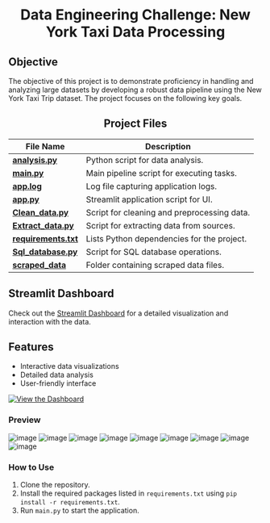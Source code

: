 <h1 align="center">Data Engineering Challenge: New York Taxi Data Processing</h1>

## Objective

The objective of this project is to demonstrate proficiency in handling and analyzing large datasets by developing a robust data pipeline using the New York Taxi Trip dataset. 
The project focuses on the following key goals.

<h2 align = "center"> Project Files </h2>


| **File Name**                                                                                                 | **Description**                              |
|---------------------------------------------------------------------------------------------------------------|----------------------------------------------|
| [**analysis.py**](https://github.com/deepakver484/d2k-assignments/blob/deepak/analysis.py)                   | Python script for data analysis.            |
| [**main.py**](https://github.com/deepakver484/d2k-assignments/blob/deepak/main.py)                           | Main pipeline script for executing tasks.   |
| [**app.log**](https://github.com/deepakver484/d2k-assignments/blob/deepak/app.log)                           | Log file capturing application logs.       |
| [**app.py**](https://github.com/deepakver484/d2k-assignments/blob/deepak/app.py)                             | Streamlit application script for UI.        |
| [**Clean_data.py**](https://github.com/deepakver484/d2k-assignments/blob/deepak/Clean_data.py)               | Script for cleaning and preprocessing data. |
| [**Extract_data.py**](https://github.com/deepakver484/d2k-assignments/blob/deepak/Extract_data.py)            | Script for extracting data from sources.    |
| [**requirements.txt**](https://github.com/deepakver484/d2k-assignments/blob/deepak/requirements.txt)        | Lists Python dependencies for the project.  |
| [**Sql_database.py**](https://github.com/deepakver484/d2k-assignments/blob/deepak/Sql_database.py)            | Script for SQL database operations.         |
| [**scraped_data**](https://github.com/deepakver484/d2k-assignments/tree/deepak/scraped_data)                 | Folder containing scraped data files.      |

## Streamlit Dashboard

Check out the [Streamlit Dashboard](https://d2k-assignments-in.streamlit.app/?embed_options=light_theme,show_colored_line,show_footer,show_padding) for a detailed visualization and interaction with the data.

## Features
- Interactive data visualizations
- Detailed data analysis
- User-friendly interface

[![View the Dashboard](https://img.shields.io/badge/View_Dashboard-blue?style=for-the-badge&logo=streamlit)](https://d2k-assignments-in.streamlit.app/?embed_options=light_theme,show_colored_line,show_footer,show_padding)

### Preview

![image](https://github.com/user-attachments/assets/e6860061-bfef-4aba-b23a-a9a13c16eff8)
![image](https://github.com/user-attachments/assets/ff198167-e213-40e2-914f-8e1b52f05b45)
![image](https://github.com/user-attachments/assets/7909d598-3ea2-416f-8884-2bea75bcc08e)
![image](https://github.com/user-attachments/assets/aaeddd69-5ad3-466b-bf53-838fe15e9bb1)
![image](https://github.com/user-attachments/assets/a8ace7ab-6d82-4873-b8aa-72d2c04282a4)
![image](https://github.com/user-attachments/assets/dbce5d2a-8a79-40a3-9bd7-7cc88c460c2f)
![image](https://github.com/user-attachments/assets/f613369e-d639-4f16-af55-1dd241d560c0)
![image](https://github.com/user-attachments/assets/b8b2ab10-5863-4ed1-9ca5-1df61ebd17ee)
![image](https://github.com/user-attachments/assets/8c1269d6-56eb-4776-ac6a-f4889176f0d2)











### How to Use

1. Clone the repository.
2. Install the required packages listed in `requirements.txt` using `pip install -r requirements.txt`.
3. Run `main.py` to start the application.




